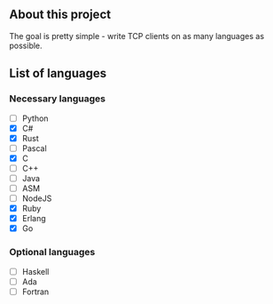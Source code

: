 ## About this project
The goal is pretty simple - write TCP clients on as many languages as possible.

## List of languages

### Necessary languages
- [ ] Python
- [x] C#
- [x] Rust
- [ ] Pascal
- [x] C
- [ ] C++
- [ ] Java
- [ ] ASM
- [ ] NodeJS
- [x] Ruby
- [x] Erlang
- [x] Go

### Optional languages

- [ ] Haskell
- [ ] Ada
- [ ] Fortran
